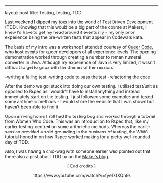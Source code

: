 ---
layout: post
title: Testing, testing, TDD

Last weekend I dipped my toes into the world of Test Driven Development (TDD). Knowing that this would be a big part of the course at Makers, I knew I’d have to get my head around it eventually - my only prior experience being the pre-written tests that appear in Codewars kata.

The basis of my intro was a workshop I attended courtesy of [Queer Code](https://www.meetup.com/Queer-Code-London), who host events for queer developers of all experience levels. The opening demonstration worked through creating a number to roman numeral converter in Java. Although my experience of Java is very limited, it wasn’t difficult to get to grips with the themes of the session:

-writing a failing test
-writing code to pass the test
-refactoring the code

After the demo we got stuck into doing our own testing. I utilised test/unit as opposed to Rspec as I wouldn’t have to install anything and instead immediately start on the testing. I just followed some examples and tested some arithmetic methods - I would share the website that I was shown but haven’t been able to find it.

Upon arriving  home I still had the testing bug and worked through a tutorial from  Women Who Code. This was an introduction to Rspec that, like my earlier testing, centred on some arithmetic methods. Whereas the earlier session provided a solid grounding in the business of testing, the WWC tutorial honed in on how Rspec worked  making for a pretty well-rounded day of TDD.

Also, I was having a chic-wag with someone earlier who pointed out that there also a post about TDD up on the [Maker’s blog](https://blog.makersacademy.com/an-introduction-to-tdd-in-ruby-72f0a8536509).

<p style="text-align: center;">[ End credits ]<p/>

<p style="text-align: center;">https://www.youtube.com/watch?v=fye1XtXQn9s<p/>
